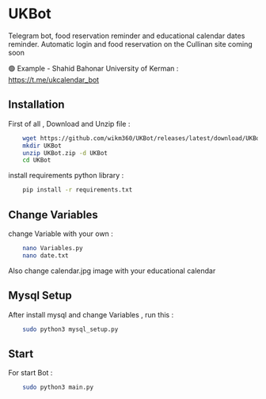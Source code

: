 
# UKBot

Telegram bot, food reservation reminder and educational calendar dates reminder.
Automatic login and food reservation on the Cullinan site coming soon


🟢 Example - Shahid Bahonar University of Kerman : https://t.me/ukcalendar_bot


## Installation


First of all , Download and Unzip file :

```bash
    wget https://github.com/wikm360/UKBot/releases/latest/download/UKBot.zip
    mkdir UKBot
    unzip UKBot.zip -d UKBot
    cd UKBot
```

install requirements python library :

```bash
    pip install -r requirements.txt

```

## Change Variables 

change Variable with your own :


```bash
    nano Variables.py
    nano date.txt

```
Also change calendar.jpg image with your educational calendar


## Mysql Setup 

After install mysql and change Variables , run this :


```bash
    sudo python3 mysql_setup.py

```



## Start

For start Bot :


```bash
    sudo python3 main.py

```
